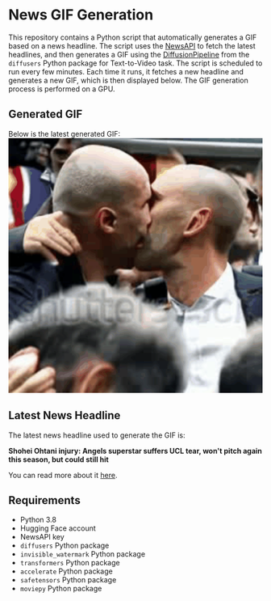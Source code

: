 # News GIF Generation
This repository contains a Python script that automatically generates a GIF based on a news headline. The script uses the [NewsAPI](https://newsapi.org/) to fetch the latest headlines, and then generates a GIF using the [DiffusionPipeline](https://github.com/huggingface/diffusers) from the `diffusers` Python package for Text-to-Video task.
The script is scheduled to run every few minutes. Each time it runs, it fetches a new headline and generates a new GIF, which is then displayed below. The GIF generation process is performed on a GPU.

## Generated GIF
Below is the latest generated GIF:
![Generated GIF](output.gif?raw=true&v=1693009669)

## Latest News Headline
The latest news headline used to generate the GIF is:

**Shohei Ohtani injury: Angels superstar suffers UCL tear, won't pitch again this season, but could still hit**

You can read more about it [here](https://www.cbssports.com/mlb/news/shohei-ohtani-injury-angels-superstar-suffers-ucl-tear-wont-pitch-again-this-season-but-could-still-hit/).

## Requirements
- Python 3.8
- Hugging Face account
- NewsAPI key
- `diffusers` Python package
- `invisible_watermark` Python package
- `transformers` Python package
- `accelerate` Python package
- `safetensors` Python package
- `moviepy` Python package
